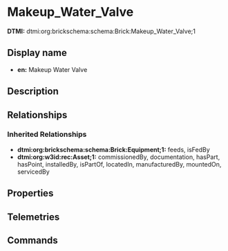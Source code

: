 # Makeup_Water_Valve
**DTMI:** dtmi:org:brickschema:schema:Brick:Makeup_Water_Valve;1
## Display name
- **en:** Makeup Water Valve
## Description
## Relationships
### Inherited Relationships
* **dtmi:org:brickschema:schema:Brick:Equipment;1:** feeds, isFedBy
* **dtmi:org:w3id:rec:Asset;1:** commissionedBy, documentation, hasPart, hasPoint, installedBy, isPartOf, locatedIn, manufacturedBy, mountedOn, servicedBy
## Properties
## Telemetries
## Commands
